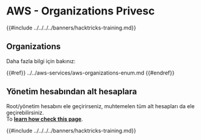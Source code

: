 # AWS - Organizations Privesc

{{#include ../../../../banners/hacktricks-training.md}}

## Organizations

Daha fazla bilgi için bakınız:

{{#ref}}
../../aws-services/aws-organizations-enum.md
{{#endref}}

## Yönetim hesabından alt hesaplara

Root/yönetim hesabını ele geçirirseniz, muhtemelen tüm alt hesapları da ele geçirebilirsiniz.\
To [**learn how check this page**](../../index.html#compromising-the-organization).

{{#include ../../../../banners/hacktricks-training.md}}
